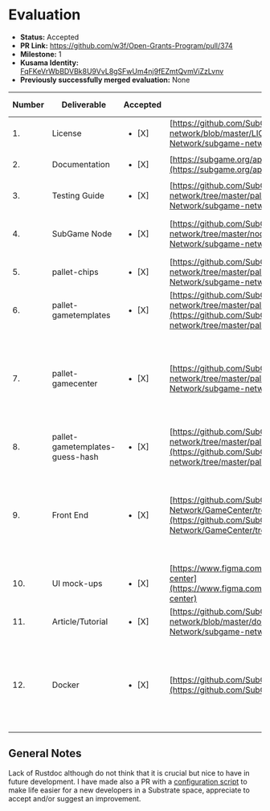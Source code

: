 # Evaluation

- **Status:** Accepted
- **PR Link:** https://github.com/w3f/Open-Grants-Program/pull/374
- **Milestone:** 1
- **Kusama Identity:** [FqFKeVrWbBDVBk8U9VvL8gSFwUm4nj9fEZmtQvmViZzLvnv](https://polkascan.io/kusama/account/FqFKeVrWbBDVBk8U9VvL8gSFwUm4nj9fEZmtQvmViZzLvnv)
- **Previously successfully merged evaluation:** None

| Number | Deliverable | Accepted | Link | Evaluation Notes |
| ------ | ----------- | -------- | ---- |----------------- |
| 1. | License | <ul><li>[X]</li></ul> | [https://github.com/SubGame-Network/subgame-network/blob/master/LICENSE](https://github.com/SubGame-Network/subgame-network/blob/master/LICENSE) | Looks good to me | 
| 2. | Documentation | <ul><li>[X]</li></ul> | [https://subgame.org/api/assets/whitePaper/en/White%20Paper_v9.pdf](https://subgame.org/api/assets/whitePaper/en/White%20Paper_v9.pdf) | Looks good to me |
| 3. | Testing Guide | <ul><li>[X]</li></ul> | [https://github.com/SubGame-Network/subgame-network/tree/master/pallets](https://github.com/SubGame-Network/subgame-network/tree/master/pallets) | Looks good to me |
| 4. | SubGame Node | <ul><li>[X]</li></ul> | [https://github.com/SubGame-Network/subgame-network/tree/master/node](https://github.com/SubGame-Network/subgame-network/tree/master/node) | Readable source code, cool [optimization](https://github.com/SubGame-Network/subgame-network/blob/master/node/src/service.rs#L238) |
| 5. | pallet-chips | <ul><li>[X]</li></ul> | [https://github.com/SubGame-Network/subgame-network/tree/master/pallets/chips](https://github.com/SubGame-Network/subgame-network/tree/master/pallets/chips) | Looks good to me |
| 6. | pallet-gametemplates | <ul><li>[X]</li></ul> | [https://github.com/SubGame-Network/subgame-network/tree/master/pallets/gametemplates](https://github.com/SubGame-Network/subgame-network/tree/master/pallets/gametemplates) | Looks good to me |
| 7. | pallet-gamecenter | <ul><li>[X]</li></ul> | [https://github.com/SubGame-Network/subgame-network/tree/master/pallets/gamecenter](https://github.com/SubGame-Network/subgame-network/tree/master/pallets/gamecenter) | Looks good to me, only one question: why all functions are public but not `DrawMap`, [link](https://github.com/SubGame-Network/subgame-network/blob/master/pallets/gamecenter/src/lib.rs#L52) |
| 8. | pallet-gametemplates-guess-hash | <ul><li>[X]</li></ul> | [https://github.com/SubGame-Network/subgame-network/tree/master/pallets/gametemplates-guess-hash](https://github.com/SubGame-Network/subgame-network/tree/master/pallets/gametemplates-guess-hash) | Looks good to me |
| 9. | Front End | <ul><li>[X]</li></ul> | [https://github.com/SubGame-Network/GameCenter/tree/master/frontend](https://github.com/SubGame-Network/GameCenter/tree/master/frontend) | Front-end works with Docker, updated instructions for running in non-Docker environment |
| 10. | UI mock-ups | <ul><li>[X]</li></ul> | [https://www.figma.com/file/hbwDsOVkP5tJqCnl7v0Smr/Subgame-center](https://www.figma.com/file/hbwDsOVkP5tJqCnl7v0Smr/Subgame-center)| Wireframes delivered |
| 11. | Article/Tutorial | <ul><li>[X]</li></ul> | [https://github.com/SubGame-Network/subgame-network/blob/master/docker_run.md](https://github.com/SubGame-Network/subgame-network/blob/master/docker_run.md) | |
| 12. | Docker | <ul><li>[X]</li></ul> | [https://github.com/SubGame-Network/GameCenter](https://github.com/SubGame-Network/GameCenter) | Docker works smoothly, frontend part works, let's implement further features |

## General Notes

Lack of Rustdoc although do not think that it is crucial but nice to have in future development. I have made also a PR with a [configuration script](https://github.com/SubGame-Network/subgame-network/pull/1/files) to make life easier for a new developers in a Substrate space, appreciate to accept and/or suggest an improvement.

